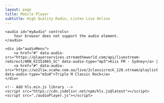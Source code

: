 ```yaml
---
layout: page
title: Mobile Player
subtitle: High Quality Radio, Listen Live Online
---
```



<html lang="en">
<head>
    <title>Multi-format Audio Player</title>
</head>
<body>

    <audio id="myAudio" controls>
        Your browser does not support the audio element.
    </audio>

    <div id="audioMenu">
        <a href="#" data-audio-src="https://playerservices.streamtheworld.com/api/livestream-redirect/ARN_KIIS1065_SC" data-audio-type="mp3">Kiis FM - Sydney</a> |
        <a href="#" data-audio-src="https://wz2liw.scahw.com.au/live/2classicrock_128.stream/playlist.m3u8" data-audio-type="m3u8">Triple M Classic Rock</a>
    </div>

    <!-- Add hls.min.js library -->
    <script src="https://cdn.jsdelivr.net/npm/hls.js@latest"></script>
    <script src="./audioPlayer.js"></script>

</body>
</html>




